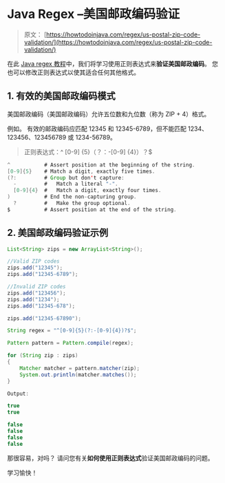 # Java Regex –美国邮政编码验证

> 原文： [https://howtodoinjava.com/regex/us-postal-zip-code-validation/](https://howtodoinjava.com/regex/us-postal-zip-code-validation/)

在此 [Java regex 教程](https://howtodoinjava.com/java-regular-expression-tutorials/)中，我们将学习使用正则表达式来**验证美国邮政编码**。 您也可以修改正则表达式以使其适合任何其他格式。

## 1\. 有效的美国邮政编码模式

美国邮政编码（美国邮政编码）允许五位数和九位数（称为 ZIP + 4）格式。

例如。 有效的邮政编码应匹配 12345 和 12345-6789，但不能匹配 1234、123456、123456789 或 1234-56789。

> 正则表达式：^ [0-9] {5}（？：-[0-9] {4}）？$

```java
^           # Assert position at the beginning of the string.
[0-9]{5}    # Match a digit, exactly five times.
(?:         # Group but don't capture:
  -         #   Match a literal "-".
  [0-9]{4}  #   Match a digit, exactly four times.
)           # End the non-capturing group.
  ?         #   Make the group optional.
$           # Assert position at the end of the string.

```

## 2\. 美国邮政编码验证示例

```java
List<String> zips = new ArrayList<String>();

//Valid ZIP codes
zips.add("12345");  
zips.add("12345-6789");  

//Invalid ZIP codes
zips.add("123456");  
zips.add("1234");  
zips.add("12345-678");

zips.add("12345-67890");

String regex = "^[0-9]{5}(?:-[0-9]{4})?$";

Pattern pattern = Pattern.compile(regex);

for (String zip : zips)
{
	Matcher matcher = pattern.matcher(zip);
	System.out.println(matcher.matches());
}

Output:

true
true

false
false
false
false

```

那很容易，对吗？ 请问您有关**如何使用正则表达式**验证美国邮政编码的问题。

学习愉快！